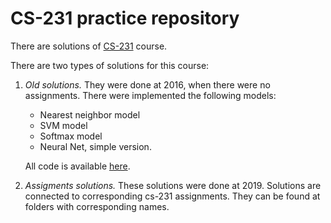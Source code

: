 # CS-231 practice repository

There are solutions of [CS-231](http://cs231n.stanford.edu/) course.

There are two types of solutions for this course:
1. *Old solutions.* They were done at 2016, when there were no assignments.
There were implemented the following models:

    * Nearest neighbor model
    * SVM model
    * Softmax model
    * Neural Net, simple version.

    All code is available [here](https://github.com/Dmitry94/cs231-practice/tree/master/hand-implemented-models).

2. *Assigments solutions.* These solutions were done at 2019. Solutions are
connected to corresponding cs-231 assignments. They can be found at folders with
corresponding names.